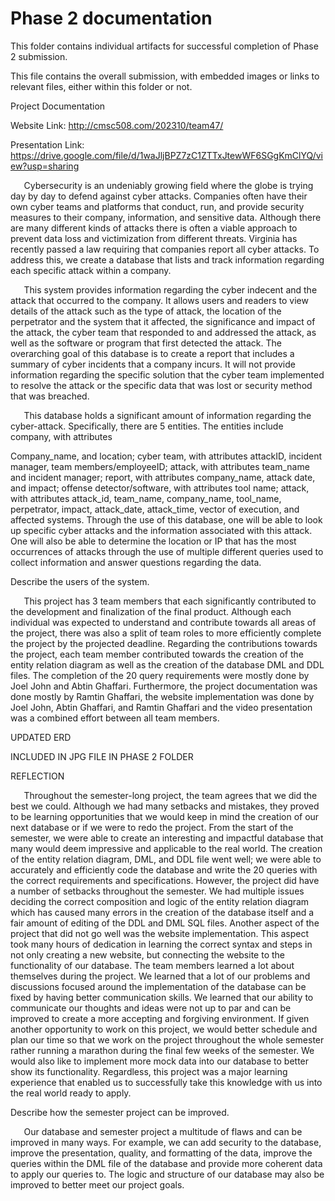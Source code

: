 # Phase 2 documentation
This folder contains individual artifacts for successful completion of Phase 2 submission.

This file contains the overall submission, with embedded images or links to relevant files, either within this folder or not.

Project Documentation

Website Link: http://cmsc508.com/202310/team47/

Presentation Link: https://drive.google.com/file/d/1waJljBPZ7zC1ZTTxJtewWF6SGgKmClYQ/view?usp=sharing

`	`Cybersecurity is an undeniably growing field where the globe is trying day by day to defend against cyber attacks. Companies often have their own cyber teams and platforms that conduct, run, and provide security measures to their company, information, and sensitive data. Although there are many different kinds of attacks there is often a viable approach to prevent data loss and victimization from different threats. Virginia has recently passed a law requiring that companies report all cyber attacks. To address this, we create a database that lists and track information regarding each specific attack within a company.

`	`This system provides information regarding the cyber indecent and the attack that occurred to the company. It allows users and readers to view details of the attack such as the type of attack, the location of the perpetrator and the system that it affected, the significance and impact of the attack, the cyber team that responded to and addressed the attack, as well as the software or program that first detected the attack. The overarching goal of this database is to create a report that includes a summary of cyber incidents that a company incurs. It will not provide information regarding the specific solution that the cyber team implemented to resolve the attack or the specific data that was lost or security method that was breached. 

`	`This database holds a significant amount of information regarding the cyber-attack. Specifically, there are 5 entities. The entities include company, with attributes

Company\_name, and location; cyber team, with attributes attackID, incident manager, team members/employeeID; attack, with attributes team\_name and incident manager; report, with attributes company\_name, attack date, and impact; offense detector/software, with attributes tool name; attack, with attributes attack\_id, team\_name, company\_name, tool\_name, perpetrator, impact, attack\_date, attack\_time, vector of execution, and affected systems. Through the use of this database, one will be able to look up specific cyber attacks and the information associated with this attack. One will also be able to determine the location or IP that has the most occurrences of attacks through the use of multiple different queries used to collect information and answer questions regarding the data. 

Describe the users of the system.

`	`This project has 3 team members that each significantly contributed to the development and finalization of the final product. Although each individual was expected to understand and contribute towards all areas of the project, there was also a split of team roles to more efficiently complete the project by the projected deadline. Regarding the contributions towards the project, each team member contributed towards the creation of the entity relation diagram as well as the creation of the database DML and DDL files. The completion of the 20 query requirements were mostly done by Joel John and Abtin Ghaffari. Furthermore, the project documentation was done mostly by Ramtin Ghaffari, the website implementation was done by Joel John, Abtin Ghaffari, and Ramtin Ghaffari and the video presentation was a combined effort between all team members. 



UPDATED ERD

INCLUDED IN JPG FILE IN PHASE 2 FOLDER


REFLECTION

`	`Throughout the semester-long project, the team agrees that we did the best we could. Although we had many setbacks and mistakes, they proved to be learning opportunities that we would keep in mind the creation of our next database or if we were to redo the project. From the start of the semester, we were able to create an interesting and impactful database that many would deem impressive and applicable to the real world. The creation of the entity relation diagram, DML, and DDL file went well; we were able to accurately and efficiently code the database and write the 20 queries with the correct requirements and specifications. However, the project did have a number of setbacks throughout the semester. We had multiple issues deciding the correct composition and logic of the entity relation diagram which has caused many errors in the creation of the database itself and a fair amount of editing of the DDL and DML SQL files. Another aspect of the project that did not go well was the website implementation. This aspect took many hours of dedication in learning the correct syntax and steps in not only creating a new website, but connecting the website to the functionality of our database. The team members learned a lot about themselves during the project. We learned that a lot of our problems and discussions focused around the implementation of the database can be fixed by having better communication skills. We learned that our ability to communicate our thoughts and ideas were not up to par and can be improved to create a more accepting and forgiving environment. If given another opportunity to work on this project, we would better schedule and plan our time so that we work on the project throughout the whole semester rather running a marathon during the final few weeks of the semester. We would also like to implement more mock data into our database to better show its functionality. Regardless, this project was a major learning experience that enabled us to successfully take this knowledge with us into the real world ready to apply. 


Describe how the semester project can be improved.

`	`Our database and semester project a multitude of flaws and can be improved in many ways. For example, we can add security to the database, improve the presentation, quality, and formatting of the data, improve the queries within the DML file of the database and provide more coherent data to apply our queries to. The logic and structure of our database may also be improved to better meet our project goals. 



